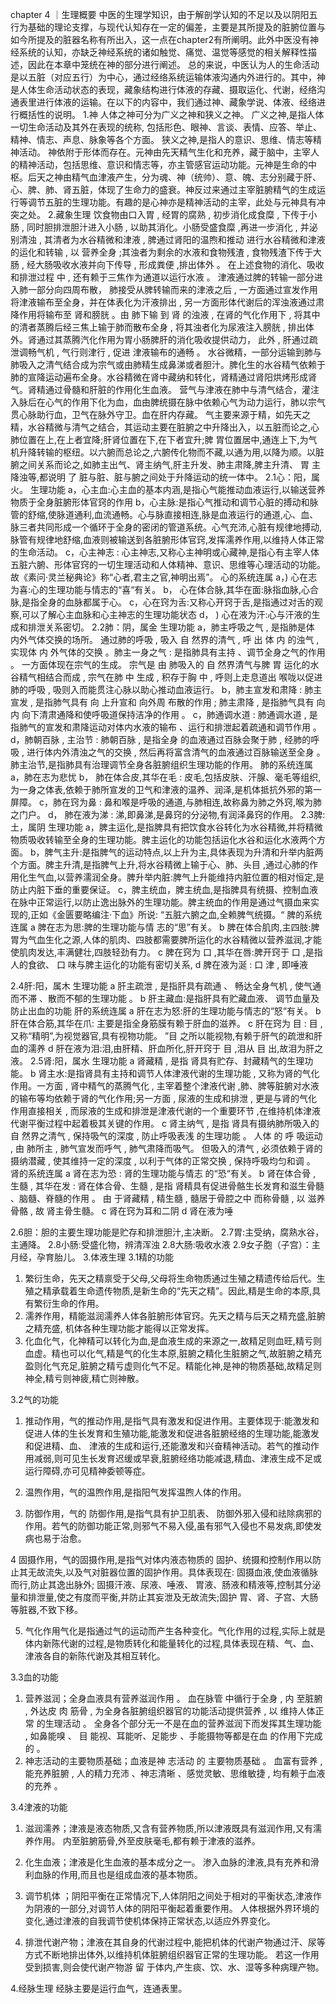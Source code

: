 chapter 4 ｜生理概要
中医的生理学知识，由于解剖学认知的不足以及以阴阳五行为基础的理论支撑，与现代认知存在一定的偏差，主要是其所提及的脏腑位置与如今所提及的脏器名称有所出入，这一点在chapter2有所阐明。此外中医没有神经系统的认知，亦缺乏神经系统的诸如触觉、痛觉、温觉等感觉的相关解释性描述，因此在本章中笼统在神的部分进行阐述。
总的来说，中医认为人的生命活动是以五脏（对应五行）为中心，通过经络系统运输体液沟通内外进行的。其中，神是人体生命活动状态的表现，藏象结构进行体液的存藏、摄取运化、代谢，经络沟通表里进行体液的运输。在以下的内容中，我们通过神、藏象学说、体液、经络进行概括性的说明。
1.神
人体之神可分为广义之神和狭义之神。 广义之神,是指人体一切生命活动及其外在表现的统称, 包括形色、眼神、言谈、表情、应答、举止、精神、情志、声息、脉象等各个方面。 狭义之神,是指人的意识、思维、情志等精神活动。
神依附于形体而存在。元神由先天精气生化和充养，藏于脑中，主宰人的精神活动，包括思维、意识和情志等，亦主管感官运动功能。元神是生命的中枢。后天之神由精气血津液产生，分为魂、神（统帅）、意、魄、志分别藏于肝、心、脾、肺、肾五脏，体现了生命力的盛衰。神反过来通过主宰脏腑精气的生成运行等调节五脏的生理功能。有趣的是心神亦是精神活动的主宰，此处与元神具有冲突之处。
2.藏象生理
饮食物由口入胃 , 经胃的腐熟 , 初步消化成食糜 , 下传于小肠 , 同时胆排泄胆汁进入小肠 , 以助其消化。小肠受盛食糜 ,再进一步消化 , 并泌别清浊 , 其清者为水谷精微和津液 , 脾通过肾阳的温煦和推动 进行水谷精微和津液的运化和转输 , 以 营养全身 ;其浊者为剩余的水液和食物残渣 , 食物残渣下传于大肠 , 经大肠吸收水液并向下传导 , 形成粪便 ,排出体外 。 在上述食物的消化、吸收和排泄过程 中 , 还有赖于三焦作为通道以运行水液 。
津液通过脾的转输一部分进入肺一部分向四周布散， 肺接受从脾转输而来的津液之后 , 一方面通过宣发作用将津液输布至全身，并在体表化为汗液排出 , 另一方面形体代谢后的浑浊液通过肃降作用将输布至 肾和膀胱 。由 肺下输 到 肾 的浊液 , 在肾的气化作用下 , 将其中 的清者蒸腾后经三焦上输于肺而散布全身 , 将其浊者化为尿液注入膀胱 , 排出体外。肾通过其蒸腾汽化作用为胃小肠脾肝的消化吸收提供动力， 此外 , 肝通过疏泄调畅气机 , 气行则津行 , 促进 津液输布的通畅 。
水谷微精，一部分运输到肺与肺吸入之清气结合成为宗气或由肺精生成鼻涕或者胆汁。脾化生的水谷精气依赖于肺的宣降运动遍布全身。水谷精微在肾中藏纳和转化，肾精通过肾阳烘烤形成肾气。肾精通过骨髓和肝脏的作用化生血液。
营气与津液在肺中与清气结合，灌注入脉后在心气的作用下化为血，血由脾统摄在脉中依赖心气为动力运行，肺以宗气贯心脉助行血，卫气在脉外守卫。血在肝内存藏。
气主要来源于精，如先天之精，水谷精微与清气之结合，其运动主要在脏腑之中升降出入，以五脏而论之,心肺位置在上,在上者宜降;肝肾位置在下,在下者宜升;脾 胃位置居中,通连上下,为气机升降转输的枢纽。以六腑而总论之,六腑传化物而不藏,以通为用,以降为顺。以脏腑之间关系而论之,如肺主出气、肾主纳气,肝主升发、肺主肃降,脾主升清、 胃 主降浊等,都说明 了 脏与脏、脏与腑之间处于升降运动的统一体中。
2.1心：阳，属火。
生理功能
a，心主血:心主血的基本内涵,是指心气能推动血液运行,以输送营养物质于全身脏腑形体官窍的作用
b，心主脉:是指心气推动和调节心脏的搏动和脉管的舒缩,使脉道通利,血流通畅。心与脉直接相连,脉是血液运行的通道,心、血、脉三者共同形成一个循环于全身的密闭的管道系统。心气充沛,心脏有规律地搏动,脉管有规律地舒缩,血液则被输送到各脏腑形体官窍,发挥濡养作用,以维持人体正常的生命活动。
c，心主神志 : 心主神志,又称心主神明或心藏神,是指心有主宰人体五脏六腑、形体官窍的一切生理活动和人体精神、意识、思维等心理活动的功能。故《素问·灵兰秘典论》称“心者,君主之官,神明出焉”。
心的系统连属
a，) 心在志为喜:心的生理功能与情志的“喜“有关。
b， 心在体合脉,其华在面:脉指血脉,心合脉,是指全身的血脉都属于心。
c，心在窍为舌:又称心开窍于舌,是指通过对舌的观察,可以了解心主血脉和心主神志的生理功能状态
d， ) 心在液为汗:心与汗液的生成和排泄关系密切。
2.2肺：阴，属金
生理功能
a，肺主呼吸之气 , 是指肺是体 内外气体交换的场所。 通过肺的呼吸 , 吸入 自 然界的清气 , 呼 出 体 内 的浊气 , 实现体 内 外气体的交换 。肺主一身之气 : 是指肺具有主持 、调节全身之气的作用 。
一方面体现在宗气的生成。 宗气是 由 肺吸入的 自 然界清气与脾 胃 运化的水谷精气相结合而成 , 宗气在肺 中 生成 , 积存于胸 中 , 呼则上走息道出 喉咙以促进肺的呼吸 , 吸则入而能贯注心脉以助心推动血液运行。 
b，肺主宣发和肃降 : 肺主宣发 , 是指肺气具有 向 上升宣和 向外周 布散的作用 ; 肺主肃降 , 是指肺气具有 向 内 向下清肃通降和使呼吸道保持洁净的作用 。
c，肺通调水道 : 肺通调水道 , 是指肺气的宣发和肃降运动对体内水液的输布 、运行和排泄起着疏通和调节作用 。
d，肺朝百脉 , 主治节 : 肺朝百脉 , 是指全身 的血液通过百脉会聚于肺 , 经肺的呼吸 , 进行体内外清浊之气的交换 , 然后再将富含清气的血液通过百脉输送至全身 。肺主治节,是指肺具有治理调节全身各脏腑组织生理功能的作用。
肺的系统连属
a，肺在志为悲忧 
b， 肺在体合皮,其华在毛 : 皮毛,包括皮肤、汗腺、毫毛等组织,为一身之体表,依赖于肺所宣发的卫气和津液的温养、润泽,是机体抵抗外邪的第一屏障。
c，肺在窍为鼻 : 鼻和喉是呼吸的通道,与肺相连,故称鼻为肺之外窍,喉为肺之门户。
d， 肺在液为涕 : 涕,即鼻涕,是鼻窍的分泌物,有润泽鼻窍的作用。
2.3脾:土，属阴
生理功能
a，脾主运化,是指脾具有把饮食水谷转化为水谷精微,并将精微物质吸收转输至全身的生理功能。脾主运化的功能包括运化水谷和运化水液两个方面。
b，脾气主升:是指脾气的运动特点,以上升为主,具体表现为升清和升举内脏两个方面。脾主升清,是指脾气上升,将水谷精微上输于心、肺、头目 ,通过心肺的作用化生气血,以营养濡润全身。脾升举内脏:脾气上升能维持内脏位置的相对恒定,是防止内脏下垂的重要保证。
c，脾主统血，脾主统血,是指脾具有统摄、控制血液在脉中正常运行,以防止逸出脉外的生理功能。脾主统血的作用是通过气摄血来实现的,正如《金匮要略编注·下血》所说: “五脏六腑之血,全赖脾气统摄。“
脾的系统连属
a 脾在志为思:脾的生理功能与情 志的“思”有关。
b 脾在体合肌肉,主四肢:脾 胃为气血生化之源,人体的肌肉、四肢都需要脾所运化的水谷精微以营养滋润,才能使肌肉发达,丰满健壮,四肢轻劲有力。
c 脾在窍为 口 ,其华在唇:脾开窍于 口 ,是指人的食欲、 口 味与脾主运化的功能有密切关系,
d 脾在液为涎 : 口 津 , 即唾液

2.4肝:阳，属木
生理功能
a 肝主疏泄 , 是指肝具有疏通 、 畅达全身气机 , 使气通而不滞 、散而不郁的生理功能 。 
b 肝主藏血:是指肝具有贮藏血液、 调节血量及 防止出血的功能
肝的系统连属
a 肝在志为怒:肝的生理功能与情志的“怒“有关。
b 肝在体合筋,其华在爪: 主要是指全身筋膜有赖于肝血的滋养。
c 肝在窍为 目 : 目 ,又称“精明”,为视觉器官,具有视物功能。 ”目 之所以能视物,有赖于肝气的疏泄和肝血的濡养
d 肝在液为泪:泪,由肝精、肝血所化,肝开窍于 目 ,泪从 目 出,故泪为肝之液。
2.5肾:阳，属水
生理功能
a 肾藏精 , 是指 肾具有贮存、封藏精气的生理功能。
b 肾主水:是指肾具有主持和调节人体津液代谢的生理功能 , 又称为肾的气化作用。一方面 , 肾中精气的蒸腾气化 , 主宰着整个津液代谢 ,肺、脾等脏腑对水液的输布等均依赖于肾的气化作用;另一方面 , 尿液的生成和排泄 , 更是与肾的气化作用直接相关 , 而尿液的生成和排泄是津液代谢的一个重要环节 ,在维持机体津液代谢平衡过程中起着极其关键的作用。
c 肾主纳气 , 是指 肾具有摄纳肺所吸入的 自 然界之清气 , 保持吸气的深度 , 防止呼吸表浅 的生理功能 。 人体 的 呼 吸运动 , 由 肺所主 , 肺气宣发而呼气 , 肺气肃降而吸气。 但吸入的清气 , 必须依赖于肾的摄纳潜藏 , 使其维持一定的深度 , 以利于气体的正常交换 , 保持呼吸均匀和调 。
肾的系统连属
a 肾在志为恐 : 肾的生理功能与情志 的“恐“有关。
b 肾在体合骨 , 生髓 , 其华在发 : 肾在体合骨、生髓 , 是指 肾精具有促进骨骼生长发育和滋生骨髓 、脑髓、脊髓的作用 。 由 于肾藏精 , 精生髓 , 髓居于骨腔之中 而称骨髓 , 以 滋养骨骼 , 故 肾主骨生髓。
c 肾在窍为耳和二阴
d 肾在液为唾

2.6胆：胆的主要生理功能是贮存和排泄胆汁,主决断。
2.7胃:主受纳，腐熟水谷，主通降。
2.8小肠:受盛化物，辨清浑浊
2.8大肠:吸收水液
2.9女子胞（子宫）：主月经，孕育胎儿。
3.体液生理
3.1精的功能

1. 繁衍生命，先天之精禀受于父母,父母将生命物质通过生殖之精遗传给后代。生殖之精承载着生命遗传物质,是新生命的“先天之精”。因此,精是生命的本原,具有繁衍生命的作用。
2. 濡养作用，精能滋润濡养人体各脏腑形体官窍。先天之精与后天之精充盛,脏腑之精充盛, 机体各种生理功能才能得以正常发挥。
3. 化血化气，化神精可以转化为血,是血液生成的来源之一,故精足则血旺,精亏则血虚。精也可以化气,精是气的化生本原,脏腑之精化生脏腑之气,故脏腑之精充盈则化气充足,脏腑之精亏虚则化气不足。精能化神,是神的物质基础,故精足则神全,精亏则神疲,精亡则神散。

3.2气的功能

1. 推动作用，气的推动作用,是指气具有激发和促进作用。主要体现于:能激发和促进人体的生长发育和生殖功能,能激发和促进各脏腑经络的生理功能,能激发和促进精、血、 津液的生成和运行,还能激发和兴奋精神活动。若气的推动作用减弱,则可见生长发育迟缓或早衰,脏腑经络功能减退,精血、津液生成不足或运行障碍,亦可见精神委顿等症。
2. 温煦作用，气的温煦作用,是指阳气发挥温煦人体的作用。

3. 防御作用，气的 防御作用,是指气具有护卫肌表、 防御外邪入侵和祛除病邪的作用。若气的防御功能正常,则邪气不易入侵,虽有邪气入侵也不易发病,即使发病也易于治愈。

4 固摄作用，气的固摄作用,是指气对体内液态物质的 固护、统摄和控制作用以防止其无故流失,以及气对脏器位置的固护作用。具体表现在: 固摄血液,使血液循脉而行,防止其逸出脉外; 固摄汗液、尿液、唾液、 胃液、肠液和精液等,控制其分泌量和排泄量,使之有度而平衡,并防止其妄泄及无故流失;固护 胃、肾、子宫、大肠等脏器,不致下移。

5. 气化作用气化是指通过气的运动而产生各种变化。气化作用的过程,实际上就是体内新陈代谢的过程,是物质转化和能量转化的过程,具体表现在精、气、血、津液各自的新陈代谢及其相互转化。

3.3血的功能

1.  营养滋润；全身血液具有营养滋润作用 。 血在脉管 中循行于全身 , 内 至脏腑 , 外达皮 肉 筋骨 , 为全身各脏腑组织器官的功能活动提供营养 , 以 维持人体正常 的生理活动 。 全身各个部分无一不是在血的营养滋润下而发挥其生理功能 , 如鼻能嗅 、 目 能视、耳能听、足能步 、手能摄物等都是在血 的作用下完成的 。
2. 神志活动的主要物质基础；血液是神 志活动 的 主要物质基础 。 血富有营养 , 能充养脏腑 , 人的精力充沛 、神志清晰 、感觉灵敏、思维敏捷 , 均有赖于血液的充养 。

3.4津液的功能

1. 滋润濡养；津液是液态物质,又含有营养物质,所以津液既具有滋润作用,又有濡养作用。 内至脏腑筋骨,外至皮肤毫毛,都有赖于津液的滋养。
2. 化生血液；津液是化生血液的基本成分之一。 渗入血脉的津液,具有充养和滑利血脉的作用,而且也是组成血液的基本物质。
3. 调节机体 ；阴阳平衡在正常情况下,人体阴阳之间处于相对的平衡状态,津液作为阴液的一部分,对调节人体的阴阳平衡起着重要作用。 人体根据外界环境的变化,通过津液的自我调节使机体保持正常状态,以适应外界变化。 

4. 排泄代谢产物；津液在其自身的代谢过程中,能把机体的代谢产物通过汗、尿等方式不断地排出体外,以维持机体脏腑组织器官正常的生理功能。 若这一作用受到损害,则会使代谢产物游 留 于体内,产生痰、饮、水、湿等多种病理产物。

4.经脉生理
经脉主要是运行血气，连通表里。





